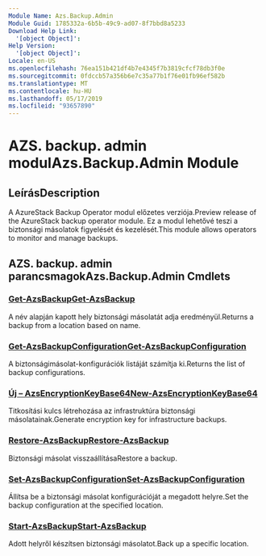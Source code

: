 ```yaml
---
Module Name: Azs.Backup.Admin
Module Guid: 1785332a-6b5b-49c9-ad07-8f7bbd8a5233
Download Help Link:
  '[object Object]': 
Help Version:
  '[object Object]': 
Locale: en-US
ms.openlocfilehash: 76ea151b421df4b7e4345f7b3819cfcf78db3f0e
ms.sourcegitcommit: 0fdccb57a356b6e7c35a77b1f76e01fb96ef582b
ms.translationtype: MT
ms.contentlocale: hu-HU
ms.lasthandoff: 05/17/2019
ms.locfileid: "93657890"
---
```

# <span data-ttu-id="97c9c-101">AZS. backup. admin modul</span><span class="sxs-lookup"><span data-stu-id="97c9c-101">Azs.Backup.Admin Module</span></span>
## <span data-ttu-id="97c9c-102">Leírás</span><span class="sxs-lookup"><span data-stu-id="97c9c-102">Description</span></span>
<span data-ttu-id="97c9c-103">A AzureStack Backup Operator modul előzetes verziója.</span><span class="sxs-lookup"><span data-stu-id="97c9c-103">Preview release of the AzureStack backup operator module.</span></span>  <span data-ttu-id="97c9c-104">Ez a modul lehetővé teszi a biztonsági másolatok figyelését és kezelését.</span><span class="sxs-lookup"><span data-stu-id="97c9c-104">This module allows operators to monitor and manage backups.</span></span>

## <span data-ttu-id="97c9c-105">AZS. backup. admin parancsmagok</span><span class="sxs-lookup"><span data-stu-id="97c9c-105">Azs.Backup.Admin Cmdlets</span></span>
### [<span data-ttu-id="97c9c-106">Get-AzsBackup</span><span class="sxs-lookup"><span data-stu-id="97c9c-106">Get-AzsBackup</span></span>](Get-AzsBackup.md)
<span data-ttu-id="97c9c-107">A név alapján kapott hely biztonsági másolatát adja eredményül.</span><span class="sxs-lookup"><span data-stu-id="97c9c-107">Returns a backup from a location based on name.</span></span>

### [<span data-ttu-id="97c9c-108">Get-AzsBackupConfiguration</span><span class="sxs-lookup"><span data-stu-id="97c9c-108">Get-AzsBackupConfiguration</span></span>](Get-AzsBackupConfiguration.md)
<span data-ttu-id="97c9c-109">A biztonságimásolat-konfigurációk listáját számítja ki.</span><span class="sxs-lookup"><span data-stu-id="97c9c-109">Returns the list of backup configurations.</span></span>

### [<span data-ttu-id="97c9c-110">Új – AzsEncryptionKeyBase64</span><span class="sxs-lookup"><span data-stu-id="97c9c-110">New-AzsEncryptionKeyBase64</span></span>](New-AzsEncryptionKeyBase64.md)
<span data-ttu-id="97c9c-111">Titkosítási kulcs létrehozása az infrastruktúra biztonsági másolatainak.</span><span class="sxs-lookup"><span data-stu-id="97c9c-111">Generate encryption key for infrastructure backups.</span></span>

### [<span data-ttu-id="97c9c-112">Restore-AzsBackup</span><span class="sxs-lookup"><span data-stu-id="97c9c-112">Restore-AzsBackup</span></span>](Restore-AzsBackup.md)
<span data-ttu-id="97c9c-113">Biztonsági másolat visszaállítása</span><span class="sxs-lookup"><span data-stu-id="97c9c-113">Restore a backup.</span></span>

### [<span data-ttu-id="97c9c-114">Set-AzsBackupConfiguration</span><span class="sxs-lookup"><span data-stu-id="97c9c-114">Set-AzsBackupConfiguration</span></span>](Set-AzsBackupConfiguration.md)
<span data-ttu-id="97c9c-115">Állítsa be a biztonsági másolat konfigurációját a megadott helyre.</span><span class="sxs-lookup"><span data-stu-id="97c9c-115">Set the backup configuration at the specified location.</span></span>

### [<span data-ttu-id="97c9c-116">Start-AzsBackup</span><span class="sxs-lookup"><span data-stu-id="97c9c-116">Start-AzsBackup</span></span>](Start-AzsBackup.md)
<span data-ttu-id="97c9c-117">Adott helyről készítsen biztonsági másolatot.</span><span class="sxs-lookup"><span data-stu-id="97c9c-117">Back up a specific location.</span></span>


